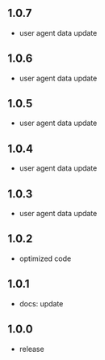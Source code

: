 ## 1.0.7

- user agent data update

## 1.0.6

- user agent data update

## 1.0.5

- user agent data update

## 1.0.4

- user agent data update

## 1.0.3

- user agent data update

## 1.0.2

- optimized code

## 1.0.1

- docs: update

## 1.0.0

- release
